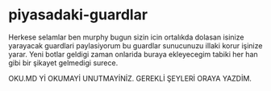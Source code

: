 # piyasadaki-guardlar
Herkese selamlar ben murphy bugun sizin icin ortalıkda dolasan isinize yarayacak guardlari paylasiyorum bu guardlar sunucunuzu illaki korur  işinize yarar. Yeni botlar geldigi zaman onlarida buraya ekleyecegim tabiki her han gibi bir şikayet gelmedigi surece.

OKU.MD Yİ OKUMAYİ UNUTMAYİNİZ. GEREKLİ ŞEYLERİ ORAYA YAZDİM.
